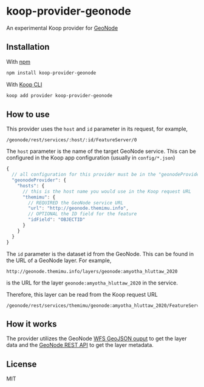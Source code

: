 # koop-provider-geonode

An experimental Koop provider for [GeoNode](https://geonode.org/)

## Installation

With [npm](https://www.npmjs.com/)

``` bash
npm install koop-provider-geonode
```

With [Koop CLI](https://github.com/koopjs/koop-cli)

``` bash
koop add provider koop-provider-geonode
```

## How to use

This provider uses the `host` and `id` parameter in its request, for example,

```
/geonode/rest/services/:host/:id/FeatureServer/0
```

The `host` parameter is the name of the target GeoNode service. This can be configured in the Koop app configuration (usually in `config/*.json`)

``` javascript
{
  // all configuration for this provider must be in the "geonodeProvider" namespace
  "geonodeProvider": {
    "hosts": {
      // this is the host name you would use in the Koop request URL
      "themimu": {
        // REQUIRED the GeoNode service URL
        "url": "http://geonode.themimu.info",
        // OPTIONAL the ID field for the feature
        "idField": "OBJECTID"
      }
    }
  }
}
```

The `id` parameter is the dataset id from the GeoNode. This can be found in the URL of a GeoNode layer. For example,

```
http://geonode.themimu.info/layers/geonode:amyotha_hluttaw_2020
```

is the URL for the layer `geonode:amyotha_hluttaw_2020` in the service.

Therefore, this layer can be read from the Koop request URL

```
/geonode/rest/services/themimu/geonode:amyotha_hluttaw_2020/FeatureServer/0
```

## How it works

The provider utilizes the GeoNode [WFS GeoJSON ouput](https://docs.geoserver.org/latest/en/user/services/wfs/outputformats.html#json-and-jsonp-output) to get the layer data and the [GeoNode REST API](https://geonode-docs.readthedocs.io/en/latest/reference/api.html) to get the layer metadata.

## License

MIT